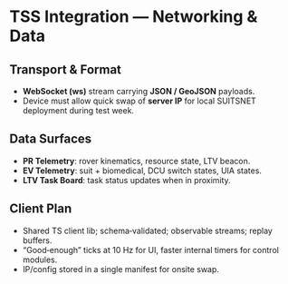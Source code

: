 # TSS Integration — Networking & Data

## Transport & Format
- **WebSocket (ws)** stream carrying **JSON / GeoJSON** payloads.  
- Device must allow quick swap of **server IP** for local SUITSNET deployment during test week.

## Data Surfaces
- **PR Telemetry**: rover kinematics, resource state, LTV beacon.  
- **EV Telemetry**: suit + biomedical, DCU switch states, UIA states.  
- **LTV Task Board**: task status updates when in proximity.

## Client Plan
- Shared TS client lib; schema‑validated; observable streams; replay buffers.  
- “Good‑enough” ticks at 10 Hz for UI, faster internal timers for control modules.  
- IP/config stored in a single manifest for onsite swap.

